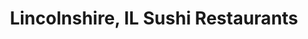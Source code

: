 ---
layout: city
title: Lincolnshire, IL Sushi Restaurants
permalink: /illinois/lincolnshire/
stateAbbr: IL
stateName: Illinois
cityName: Lincolnshire
---